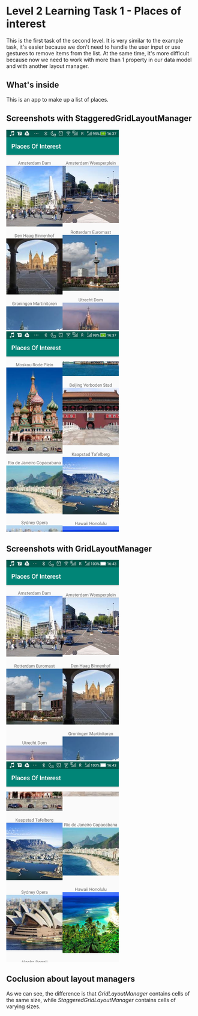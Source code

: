 # Level 2 Learning Task 1 - Places of interest
This is the first task of the second level. It is very similar to the example task, it's easier because we don't need to handle the user input or use gestures to remove items from the list. At the same time, it's more difficult because now we need to work with more than 1 property in our data model and with another layout manager.
## What's inside
This is an app to make up a list of  places. 
## Screenshots with StaggeredGridLayoutManager
<img src="screenshots/screenshot1.jpg" alt="Screenshot" width="300"/>    <img src="screenshots/screenshot2.jpg" alt="Screenshot" width="300"/>
## Screenshots with GridLayoutManager
<img src="screenshots/screenshot3.jpg" alt="Screenshot" width="300"/>    <img src="screenshots/screenshot4.jpg" alt="Screenshot" width="300"/>
## Coclusion about layout managers
As we can see, the difference is that <i>GridLayoutManager</i> contains cells of the same size, while <i>StaggeredGridLayoutManager</i> contains cells of varying sizes.
